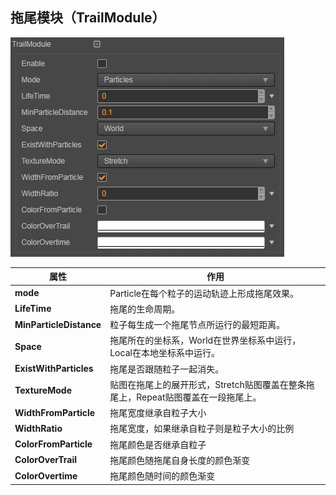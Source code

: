 ## 拖尾模块（TrailModule）
![](particle-system/trail_module.png)

属性| 作用
---|---
**mode** | Particle在每个粒子的运动轨迹上形成拖尾效果。
**LifeTime** | 拖尾的生命周期。
**MinParticleDistance** | 粒子每生成一个拖尾节点所运行的最短距离。
**Space** | 拖尾所在的坐标系，World在世界坐标系中运行，Local在本地坐标系中运行。
**ExistWithParticles** | 拖尾是否跟随粒子一起消失。
**TextureMode** | 贴图在拖尾上的展开形式，Stretch贴图覆盖在整条拖尾上，Repeat贴图覆盖在一段拖尾上。
**WidthFromParticle** | 拖尾宽度继承自粒子大小
**WidthRatio** | 拖尾宽度，如果继承自粒子则是粒子大小的比例
**ColorFromParticle** | 拖尾颜色是否继承自粒子
**ColorOverTrail** | 拖尾颜色随拖尾自身长度的颜色渐变
**ColorOvertime** | 拖尾颜色随时间的颜色渐变